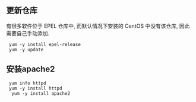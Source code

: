 ## 更新仓库
有很多软件位于 EPEL 仓库中, 而默认情况下安装的 CentOS 中没有该仓库, 因此需要自己手动添加.
```shell
 yum -y install epel-release
 yum -y update
```

## 安装apache2
```shell
 yum info httpd
 yum -y install httpd 
  yum -y install apache2
```

```{.python .input}

```
